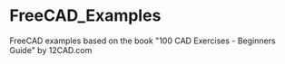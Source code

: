 # FreeCAD_Examples
FreeCAD examples based on the book "100 CAD Exercises - Beginners Guide" by 12CAD.com
